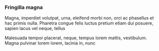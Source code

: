 ### Fringilla magna

Magna, imperdiet volutpat, urna, eleifend morbi non, orci ac phasellus et hac primis nulla. Pharetra congue felis luctus pretium etiam dui posuere, sapien lacus vel neque, tellus

Malesuada tempor placerat, neque, tempus lorem mattis, vestibulum. Magna pulvinar lorem lorem, lacinia in, nunc


